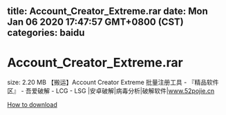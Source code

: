 
title: Account_Creator_Extreme.rar
date: Mon Jan 06 2020 17:47:57 GMT+0800 (CST)    
categories: baidu
---

# Account_Creator_Extreme.rar
size: 2.20 MB
 【搬运】Account Creator Extreme 批量注册工具 - 『精品软件区』 - 吾爱破解 - LCG - LSG |安卓破解|病毒分析|破解软件|www.52pojie.cn
 

[How to download](https://bpcam.bemobtrk.com/go/2ceec3aa-1ca2-46d6-b9ff-aaa5c184517c?jno=3864)